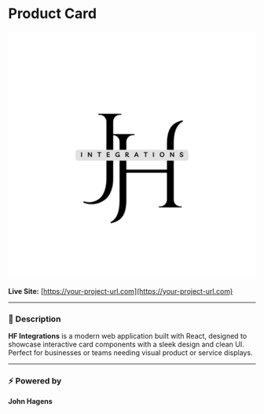 # Product Card

![HF Integrations Logo](public/logo512.png)

**Live Site:** [https://your-project-url.com](https://your-project-url.com)

---

### 📌 Description

**HF Integrations** is a modern web application built with React, designed to showcase interactive card components with a sleek design and clean UI. Perfect for businesses or teams needing visual product or service displays.

---

### ⚡ Powered by  
**John Hagens**
